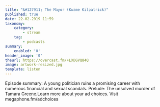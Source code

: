 ```yaml
---
title: "&#127911; The Mayor (Kwame Kilpatrick)"
published: true
date: 22-02-2019 11:59
taxonomy:
    category:
        - stream
    tag:
        - podcasts
summary:
    enabled: '0'
header_image: '0'
theurl: https://overcast.fm/+LXDGVQ84Q
image: artwork-resized.jpg
template: listen
---
```

 
Episode summary: A young politician ruins a promising career with numerous financial and sexual scandals. Prelude: The unsolved murder of Tamara Greene.Learn more about your ad choices. Visit megaphone.fm/adchoices
